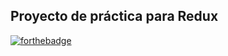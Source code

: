 ## Proyecto de práctica para Redux
[![forthebadge](https://forthebadge.com/images/badges/built-by-developers.svg)](https://forthebadge.com)